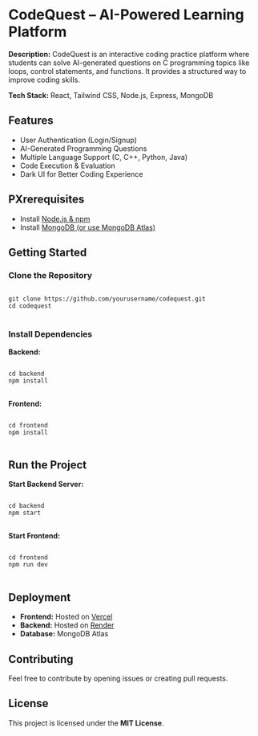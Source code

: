 <h1>CodeQuest – AI-Powered Learning Platform</h1>

<p><b>Description:</b> CodeQuest is an interactive coding practice platform where students can solve AI-generated questions on C programming topics like loops, control statements, and functions. It provides a structured way to improve coding skills.</p>

<p><b>Tech Stack:</b> React, Tailwind CSS, Node.js, Express, MongoDB</p>

<h2>Features</h2>
<ul>
    <li>User Authentication (Login/Signup)</li>
    <li>AI-Generated Programming Questions</li>
    <li>Multiple Language Support (C, C++, Python, Java)</li>
    <li>Code Execution & Evaluation</li>
    <li>Dark UI for Better Coding Experience</li>
</ul>

<h2>PXrerequisites</h2>
<ul>
    <li>Install <a href="https://nodejs.org/">Node.js & npm</a></li>
    <li>Install <a href="https://www.mongodb.com/atlas/database">MongoDB (or use MongoDB Atlas)</a></li>
</ul>

<h2>Getting Started</h2>

<h3>Clone the Repository</h3>
<pre>
<code>
git clone https://github.com/yourusername/codequest.git
cd codequest
</code>
</pre>

<h3>Install Dependencies</h3>
<p><b>Backend:</b></p>
<pre>
<code>
cd backend
npm install
</code>
</pre>

<p><b>Frontend:</b></p>
<pre>
<code>
cd frontend
npm install
</code>
</pre>

<h2>Run the Project</h2>
<p><b>Start Backend Server:</b></p>
<pre>
<code>
cd backend
npm start
</code>
</pre>

<p><b>Start Frontend:</b></p>
<pre>
<code>
cd frontend
npm run dev
</code>
</pre>

<h2>Deployment</h2>
<ul>
    <li><b>Frontend:</b> Hosted on <a href="your-vercel-link">Vercel</a></li>
    <li><b>Backend:</b> Hosted on <a href="your-render-link">Render</a></li>
    <li><b>Database:</b> MongoDB Atlas</li>
</ul>

<h2>Contributing</h2>
<p>Feel free to contribute by opening issues or creating pull requests.</p>

<h2>License</h2>
<p>This project is licensed under the <b>MIT License</b>.</p>